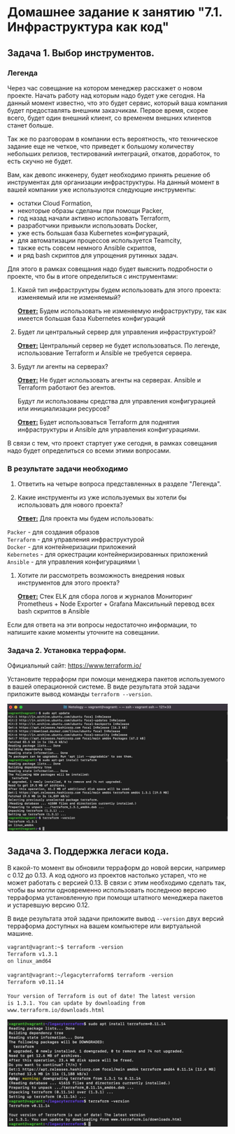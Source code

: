 # Домашнее задание к занятию "7.1. Инфраструктура как код"

## Задача 1. Выбор инструментов. 

### Легенда

Через час совещание на котором менеджер расскажет о новом проекте. Начать работу над которым надо 
будет уже сегодня. 
На данный момент известно, что это будет сервис, который ваша компания будет предоставлять внешним заказчикам.
Первое время, скорее всего, будет один внешний клиент, со временем внешних клиентов станет больше.

Так же по разговорам в компании есть вероятность, что техническое задание еще не четкое, что приведет к большому
количеству небольших релизов, тестирований интеграций, откатов, доработок, то есть скучно не будет.  

Вам, как девопс инженеру, будет необходимо принять решение об инструментах для организации инфраструктуры.
На данный момент в вашей компании уже используются следующие инструменты: 

- остатки Сloud Formation, 
- некоторые образы сделаны при помощи Packer,
- год назад начали активно использовать Terraform, 
- разработчики привыкли использовать Docker, 
- уже есть большая база Kubernetes конфигураций, 
- для автоматизации процессов используется Teamcity, 
- также есть совсем немного Ansible скриптов, 
- и ряд bash скриптов для упрощения рутинных задач.  

Для этого в рамках совещания надо будет выяснить подробности о проекте, что бы в итоге определиться с инструментами:

1. Какой тип инфраструктуры будем использовать для этого проекта: изменяемый или не изменяемый?

   <u>**Ответ:**</u> Будем использовать не изменяемую инфраструктуру, так как имеется большая база Kubernetes конфигураций

1. Будет ли центральный сервер для управления инфраструктурой?

   <u>**Ответ:**</u> Центральный сервер не будет использоваться. По легенде, использование Terraform и Ansible не требуется сервера. 

1. Будут ли агенты на серверах?

   <u>**Ответ:**</u> Не будет использовать агенты на серверах. Ansible и Terraform работают без агентов.

   Будут ли использованы средства для управления конфигурацией или инициализации ресурсов? 

   <u>**Ответ:**</u>  Будет использоваться Terraform для поднятия инфраструктуры и Ansible для управления конфигурациями.

В связи с тем, что проект стартует уже сегодня, в рамках совещания надо будет определиться со всеми этими вопросами.

### В результате задачи необходимо

1. Ответить на четыре вопроса представленных в разделе "Легенда". 

1. Какие инструменты из уже используемых вы хотели бы использовать для нового проекта? 

   <u>**Ответ:**</u> Для проекта мы будем использовать:

`Packer` - для создания образов \
`Terraform` - для управления инфраструктурой \
`Docker` - для контейнеризации приложений \
`Kebernetes` - для оркестрации контейнеризированных приложений \
`Ansible` - для управления конфигурациями \

1. Хотите ли рассмотреть возможность внедрения новых инструментов для этого проекта? 

   **<u>Ответ:</u>** 
Стек ELK для сбора логов и журналов
Мониторинг Prometheus + Node Exporter + Grafana
Максильный перевод всех bash скриптов в Ansible

Если для ответа на эти вопросы недостаточно информации, то напишите какие моменты уточните на совещании.


### Задача 2. Установка терраформ. 

Официальный сайт: https://www.terraform.io/

Установите терраформ при помощи менеджера пакетов используемого в вашей операционной системе.
В виде результата этой задачи приложите вывод команды `terraform --version`.

![image.jpg](https://github.com/mksamm/DEVSYS-PDC-3-Maxim-Samokhin/blob/main/terraform1.jpg)

## Задача 3. Поддержка легаси кода. 

В какой-то момент вы обновили терраформ до новой версии, например с 0.12 до 0.13. 
А код одного из проектов настолько устарел, что не может работать с версией 0.13. 
В связи с этим необходимо сделать так, чтобы вы могли одновременно использовать последнюю версию терраформа установленную при помощи
штатного менеджера пакетов и устаревшую версию 0.12. 

В виде результата этой задачи приложите вывод `--version` двух версий терраформа доступных на вашем компьютере 
или виртуальной машине.

```
vagrant@vagrant:~$ terraform -version
Terraform v1.3.1
on linux_amd64

vagrant@vagrant:~/legacyterraform$ terraform -version
Terraform v0.11.14

Your version of Terraform is out of date! The latest version
is 1.3.1. You can update by downloading from www.terraform.io/downloads.html
```
![image.jpg](https://github.com/mksamm/DEVSYS-PDC-3-Maxim-Samokhin/blob/main/terraform2.jpg)
